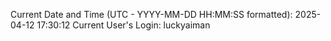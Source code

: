 Current Date and Time (UTC - YYYY-MM-DD HH:MM:SS formatted): 2025-04-12 17:30:12
Current User's Login: luckyaiman
